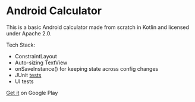 # Android Calculator

This is a basic Android calculator made from scratch in Kotlin and licensed under Apache 2.0.

Tech Stack:

* ConstraintLayout
* Auto-sizing TextView
* onSaveInstance() for keeping state across config changes
* JUnit [tests](https://github.com/spike/Calculator/blob/master/app/src/test/java/com/calculator/calc/CalculationUnitTest.kt)
* UI tests

[Get it](https://play.google.com/store/apps/details?id=com.calculator.calc) on Google Play
